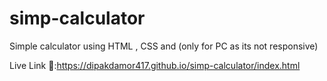 # simp-calculator
Simple calculator using HTML , CSS and (only for PC as its not responsive)

Live Link 🔗:https://dipakdamor417.github.io/simp-calculator/index.html
